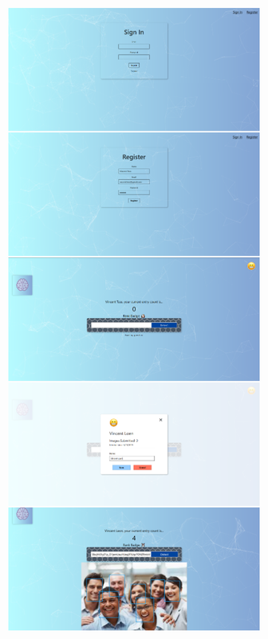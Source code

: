 ![](https://github.com/Norman518/face-recognition-react/blob/master/screenshots/Screenshot_1.png)
![](https://github.com/Norman518/face-recognition-react/blob/master/screenshots/Screenshot_2.png)
![](https://github.com/Norman518/face-recognition-react/blob/master/screenshots/Screenshot_3.png)
![](https://github.com/Norman518/face-recognition-react/blob/master/screenshots/Screenshot_4.png)
![](https://github.com/Norman518/face-recognition-react/blob/master/screenshots/Screenshot_6.png)

